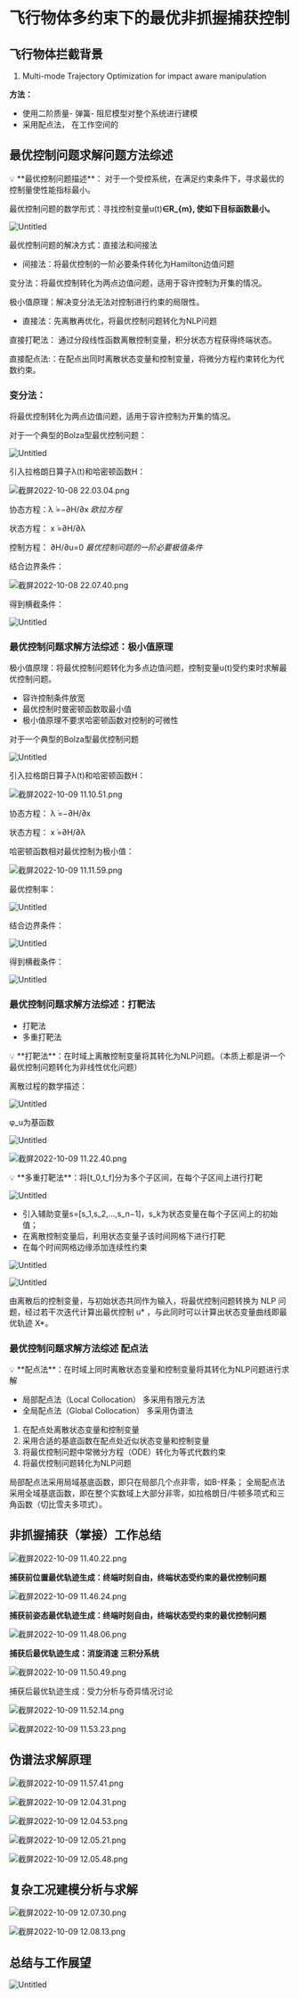 # 飞行物体多约束下的最优非抓握捕获控制

## 飞行物体拦截背景

1. Multi-mode Trajectory Optimization for impact aware manipulation

**方法：**

- 使用二阶质量- 弹簧- 阻尼模型对整个系统进行建模
- 采用配点法， 在工作空间的

## 最优控制问题求解问题方法综述

<aside>
💡 **最优控制问题描述**： 对于一个受控系统，在满足约束条件下，寻求最优的控制量使性能指标最小。

</aside>

最优控制问题的数学形式：寻找控制变量u(t)**∈R_{m}, 使如下目标函数最小。**

![Untitled](%E9%A3%9E%E8%A1%8C%E7%89%A9%E4%BD%93%E5%A4%9A%E7%BA%A6%E6%9D%9F%E4%B8%8B%E7%9A%84%E6%9C%80%E4%BC%98%E9%9D%9E%E6%8A%93%E6%8F%A1%E6%8D%95%E8%8E%B7%E6%8E%A7%E5%88%B6%200cf18a40cb344185b9d3a2a56c02a2ec/Untitled.png)

最优控制问题的解决方式：直接法和间接法

- 间接法：将最优控制的一阶必要条件转化为Hamilton边值问题

变分法：将最优控制转化为两点边值问题，适用于容许控制为开集的情况。

极小值原理：解决变分法无法对控制进行约束的局限性。

- 直接法：先离散再优化，将最优控制问题转化为NLP问题

直接打靶法： 通过分段线性函数离散控制变量，积分状态方程获得终端状态。

直接配点法:：在配点出同时离散状态变量和控制变量，将微分方程约束转化为代数约束。

### **变分法：**

将最优控制转化为两点边值问题，适用于容许控制为开集的情况。

对于一个典型的Bolza型最优控制问题： 

![Untitled](%E9%A3%9E%E8%A1%8C%E7%89%A9%E4%BD%93%E5%A4%9A%E7%BA%A6%E6%9D%9F%E4%B8%8B%E7%9A%84%E6%9C%80%E4%BC%98%E9%9D%9E%E6%8A%93%E6%8F%A1%E6%8D%95%E8%8E%B7%E6%8E%A7%E5%88%B6%200cf18a40cb344185b9d3a2a56c02a2ec/Untitled%201.png)

引入拉格朗日算子λ(t)和哈密顿函数H：

![截屏2022-10-08 22.03.04.png](%E9%A3%9E%E8%A1%8C%E7%89%A9%E4%BD%93%E5%A4%9A%E7%BA%A6%E6%9D%9F%E4%B8%8B%E7%9A%84%E6%9C%80%E4%BC%98%E9%9D%9E%E6%8A%93%E6%8F%A1%E6%8D%95%E8%8E%B7%E6%8E%A7%E5%88%B6%200cf18a40cb344185b9d3a2a56c02a2ec/%25E6%2588%25AA%25E5%25B1%258F2022-10-08_22.03.04.png)

协态方程：λ ̇=−∂H/∂x    *欧拉方程*

状态方程： x ̇=∂H/∂λ

控制方程： ∂H/∂u=0  *最优控制问题的一阶必要极值条件*

结合边界条件： 

![截屏2022-10-08 22.07.40.png](%E9%A3%9E%E8%A1%8C%E7%89%A9%E4%BD%93%E5%A4%9A%E7%BA%A6%E6%9D%9F%E4%B8%8B%E7%9A%84%E6%9C%80%E4%BC%98%E9%9D%9E%E6%8A%93%E6%8F%A1%E6%8D%95%E8%8E%B7%E6%8E%A7%E5%88%B6%200cf18a40cb344185b9d3a2a56c02a2ec/%25E6%2588%25AA%25E5%25B1%258F2022-10-08_22.07.40.png)

得到横截条件：

![Untitled](%E9%A3%9E%E8%A1%8C%E7%89%A9%E4%BD%93%E5%A4%9A%E7%BA%A6%E6%9D%9F%E4%B8%8B%E7%9A%84%E6%9C%80%E4%BC%98%E9%9D%9E%E6%8A%93%E6%8F%A1%E6%8D%95%E8%8E%B7%E6%8E%A7%E5%88%B6%200cf18a40cb344185b9d3a2a56c02a2ec/Untitled%202.png)

### 最优控制问题求解方法综述：极小值原理

极小值原理：将最优控制问题转化为多点边值问题，控制变量u(t)受约束时求解最优控制问题。

- 容许控制条件放宽
- 最优控制时曼密顿函数取最小值
- 极小值原理不要求哈密顿函数对控制的可微性

对于一个典型的Bolza型最优控制问题

![Untitled](%E9%A3%9E%E8%A1%8C%E7%89%A9%E4%BD%93%E5%A4%9A%E7%BA%A6%E6%9D%9F%E4%B8%8B%E7%9A%84%E6%9C%80%E4%BC%98%E9%9D%9E%E6%8A%93%E6%8F%A1%E6%8D%95%E8%8E%B7%E6%8E%A7%E5%88%B6%200cf18a40cb344185b9d3a2a56c02a2ec/Untitled%203.png)

引入拉格朗日算子λ(t)和哈密顿函数H：

![截屏2022-10-09 11.10.51.png](%E9%A3%9E%E8%A1%8C%E7%89%A9%E4%BD%93%E5%A4%9A%E7%BA%A6%E6%9D%9F%E4%B8%8B%E7%9A%84%E6%9C%80%E4%BC%98%E9%9D%9E%E6%8A%93%E6%8F%A1%E6%8D%95%E8%8E%B7%E6%8E%A7%E5%88%B6%200cf18a40cb344185b9d3a2a56c02a2ec/%25E6%2588%25AA%25E5%25B1%258F2022-10-09_11.10.51.png)

协态方程： λ ̇=−∂H/∂x

状态方程： x ̇=∂H/∂λ

哈密顿函数相对最优控制为极小值：

![截屏2022-10-09 11.11.59.png](%E9%A3%9E%E8%A1%8C%E7%89%A9%E4%BD%93%E5%A4%9A%E7%BA%A6%E6%9D%9F%E4%B8%8B%E7%9A%84%E6%9C%80%E4%BC%98%E9%9D%9E%E6%8A%93%E6%8F%A1%E6%8D%95%E8%8E%B7%E6%8E%A7%E5%88%B6%200cf18a40cb344185b9d3a2a56c02a2ec/%25E6%2588%25AA%25E5%25B1%258F2022-10-09_11.11.59.png)

最优控制率：

![Untitled](%E9%A3%9E%E8%A1%8C%E7%89%A9%E4%BD%93%E5%A4%9A%E7%BA%A6%E6%9D%9F%E4%B8%8B%E7%9A%84%E6%9C%80%E4%BC%98%E9%9D%9E%E6%8A%93%E6%8F%A1%E6%8D%95%E8%8E%B7%E6%8E%A7%E5%88%B6%200cf18a40cb344185b9d3a2a56c02a2ec/Untitled%204.png)

结合边界条件：

![Untitled](%E9%A3%9E%E8%A1%8C%E7%89%A9%E4%BD%93%E5%A4%9A%E7%BA%A6%E6%9D%9F%E4%B8%8B%E7%9A%84%E6%9C%80%E4%BC%98%E9%9D%9E%E6%8A%93%E6%8F%A1%E6%8D%95%E8%8E%B7%E6%8E%A7%E5%88%B6%200cf18a40cb344185b9d3a2a56c02a2ec/Untitled%205.png)

得到横截条件：

![Untitled](%E9%A3%9E%E8%A1%8C%E7%89%A9%E4%BD%93%E5%A4%9A%E7%BA%A6%E6%9D%9F%E4%B8%8B%E7%9A%84%E6%9C%80%E4%BC%98%E9%9D%9E%E6%8A%93%E6%8F%A1%E6%8D%95%E8%8E%B7%E6%8E%A7%E5%88%B6%200cf18a40cb344185b9d3a2a56c02a2ec/Untitled%206.png)

### 最优控制问题求解方法综述：打靶法

- 打靶法
- 多重打靶法

<aside>
💡 **打靶法**：在时域上离散控制变量将其转化为NLP问题。（本质上都是讲一个最优控制问题转化为非线性优化问题）

</aside>

离散过程的数学描述：

![Untitled](%E9%A3%9E%E8%A1%8C%E7%89%A9%E4%BD%93%E5%A4%9A%E7%BA%A6%E6%9D%9F%E4%B8%8B%E7%9A%84%E6%9C%80%E4%BC%98%E9%9D%9E%E6%8A%93%E6%8F%A1%E6%8D%95%E8%8E%B7%E6%8E%A7%E5%88%B6%200cf18a40cb344185b9d3a2a56c02a2ec/Untitled%207.png)

φ_u为基函数

![Untitled](%E9%A3%9E%E8%A1%8C%E7%89%A9%E4%BD%93%E5%A4%9A%E7%BA%A6%E6%9D%9F%E4%B8%8B%E7%9A%84%E6%9C%80%E4%BC%98%E9%9D%9E%E6%8A%93%E6%8F%A1%E6%8D%95%E8%8E%B7%E6%8E%A7%E5%88%B6%200cf18a40cb344185b9d3a2a56c02a2ec/Untitled%208.png)

![截屏2022-10-09 11.22.40.png](%E9%A3%9E%E8%A1%8C%E7%89%A9%E4%BD%93%E5%A4%9A%E7%BA%A6%E6%9D%9F%E4%B8%8B%E7%9A%84%E6%9C%80%E4%BC%98%E9%9D%9E%E6%8A%93%E6%8F%A1%E6%8D%95%E8%8E%B7%E6%8E%A7%E5%88%B6%200cf18a40cb344185b9d3a2a56c02a2ec/%25E6%2588%25AA%25E5%25B1%258F2022-10-09_11.22.40.png)

<aside>
💡 **多重打靶法**：将[t_0,t_f]分为多个子区间，在每个子区间上进行打靶

</aside>

![Untitled](%E9%A3%9E%E8%A1%8C%E7%89%A9%E4%BD%93%E5%A4%9A%E7%BA%A6%E6%9D%9F%E4%B8%8B%E7%9A%84%E6%9C%80%E4%BC%98%E9%9D%9E%E6%8A%93%E6%8F%A1%E6%8D%95%E8%8E%B7%E6%8E%A7%E5%88%B6%200cf18a40cb344185b9d3a2a56c02a2ec/Untitled%209.png)

- 引入辅助变量s=[s_1,s_2,…,s_n−1]，s_k为状态变量在每个子区间上的初始值；
- 在离散控制变量后，利用状态变量子该时间网格下进行打靶
- 在每个时间网格边缘添加连续性约束

![Untitled](%E9%A3%9E%E8%A1%8C%E7%89%A9%E4%BD%93%E5%A4%9A%E7%BA%A6%E6%9D%9F%E4%B8%8B%E7%9A%84%E6%9C%80%E4%BC%98%E9%9D%9E%E6%8A%93%E6%8F%A1%E6%8D%95%E8%8E%B7%E6%8E%A7%E5%88%B6%200cf18a40cb344185b9d3a2a56c02a2ec/Untitled%2010.png)

![Untitled](%E9%A3%9E%E8%A1%8C%E7%89%A9%E4%BD%93%E5%A4%9A%E7%BA%A6%E6%9D%9F%E4%B8%8B%E7%9A%84%E6%9C%80%E4%BC%98%E9%9D%9E%E6%8A%93%E6%8F%A1%E6%8D%95%E8%8E%B7%E6%8E%A7%E5%88%B6%200cf18a40cb344185b9d3a2a56c02a2ec/Untitled%2011.png)

由离散后的控制变量，与初始状态共同作为输入，将最优控制问题转换为 NLP 问题，经过若干次迭代计算出最优控制 u* ，与此同时可以计算出状态变量曲线即最优轨迹 X*。

### 最优控制问题求解方法综述 配点法

<aside>
💡 **配点法**：在时域上同时离散状态变量和控制变量将其转化为NLP问题进行求解

</aside>

- 局部配点法（Local Collocation） 多采用有限元方法
- 全局配点法（Global Collocation） 多采用伪谱法

1. 在配点处离散状态变量和控制变量
2. 采用合适的基底函数在配点处近似状态变量和控制变量
3. 将最优控制问题中常微分方程（ODE）转化为等式代数约束
4. 将最优控制问题转化为NLP问题

局部配点法采用局域基底函数，即只在局部几个点非零，如B-样条；
全局配点法采用全域基底函数，即在整个实数域上大部分非零，如拉格朗日/牛顿多项式和三角函数（切比雪夫多项式）。

## 非抓握捕获（掌接）工作总结

![截屏2022-10-09 11.40.22.png](%E9%A3%9E%E8%A1%8C%E7%89%A9%E4%BD%93%E5%A4%9A%E7%BA%A6%E6%9D%9F%E4%B8%8B%E7%9A%84%E6%9C%80%E4%BC%98%E9%9D%9E%E6%8A%93%E6%8F%A1%E6%8D%95%E8%8E%B7%E6%8E%A7%E5%88%B6%200cf18a40cb344185b9d3a2a56c02a2ec/%25E6%2588%25AA%25E5%25B1%258F2022-10-09_11.40.22.png)

**捕获前位置最优轨迹生成：终端时刻自由，终端状态受约束的最优控制问题**

![截屏2022-10-09 11.46.24.png](%E9%A3%9E%E8%A1%8C%E7%89%A9%E4%BD%93%E5%A4%9A%E7%BA%A6%E6%9D%9F%E4%B8%8B%E7%9A%84%E6%9C%80%E4%BC%98%E9%9D%9E%E6%8A%93%E6%8F%A1%E6%8D%95%E8%8E%B7%E6%8E%A7%E5%88%B6%200cf18a40cb344185b9d3a2a56c02a2ec/%25E6%2588%25AA%25E5%25B1%258F2022-10-09_11.46.24.png)

**捕获前姿态最优轨迹生成：终端时刻自由，终端状态受约束的最优控制问题**

![截屏2022-10-09 11.48.06.png](%E9%A3%9E%E8%A1%8C%E7%89%A9%E4%BD%93%E5%A4%9A%E7%BA%A6%E6%9D%9F%E4%B8%8B%E7%9A%84%E6%9C%80%E4%BC%98%E9%9D%9E%E6%8A%93%E6%8F%A1%E6%8D%95%E8%8E%B7%E6%8E%A7%E5%88%B6%200cf18a40cb344185b9d3a2a56c02a2ec/%25E6%2588%25AA%25E5%25B1%258F2022-10-09_11.48.06.png)

**捕获后最优轨迹生成：消旋消速 三积分系统**

![截屏2022-10-09 11.50.49.png](%E9%A3%9E%E8%A1%8C%E7%89%A9%E4%BD%93%E5%A4%9A%E7%BA%A6%E6%9D%9F%E4%B8%8B%E7%9A%84%E6%9C%80%E4%BC%98%E9%9D%9E%E6%8A%93%E6%8F%A1%E6%8D%95%E8%8E%B7%E6%8E%A7%E5%88%B6%200cf18a40cb344185b9d3a2a56c02a2ec/%25E6%2588%25AA%25E5%25B1%258F2022-10-09_11.50.49.png)

捕获后最优轨迹生成：受力分析与奇异情况讨论

![截屏2022-10-09 11.52.14.png](%E9%A3%9E%E8%A1%8C%E7%89%A9%E4%BD%93%E5%A4%9A%E7%BA%A6%E6%9D%9F%E4%B8%8B%E7%9A%84%E6%9C%80%E4%BC%98%E9%9D%9E%E6%8A%93%E6%8F%A1%E6%8D%95%E8%8E%B7%E6%8E%A7%E5%88%B6%200cf18a40cb344185b9d3a2a56c02a2ec/%25E6%2588%25AA%25E5%25B1%258F2022-10-09_11.52.14.png)

![截屏2022-10-09 11.53.23.png](%E9%A3%9E%E8%A1%8C%E7%89%A9%E4%BD%93%E5%A4%9A%E7%BA%A6%E6%9D%9F%E4%B8%8B%E7%9A%84%E6%9C%80%E4%BC%98%E9%9D%9E%E6%8A%93%E6%8F%A1%E6%8D%95%E8%8E%B7%E6%8E%A7%E5%88%B6%200cf18a40cb344185b9d3a2a56c02a2ec/%25E6%2588%25AA%25E5%25B1%258F2022-10-09_11.53.23.png)

## 伪谱法求解原理

![截屏2022-10-09 11.57.41.png](%E9%A3%9E%E8%A1%8C%E7%89%A9%E4%BD%93%E5%A4%9A%E7%BA%A6%E6%9D%9F%E4%B8%8B%E7%9A%84%E6%9C%80%E4%BC%98%E9%9D%9E%E6%8A%93%E6%8F%A1%E6%8D%95%E8%8E%B7%E6%8E%A7%E5%88%B6%200cf18a40cb344185b9d3a2a56c02a2ec/%25E6%2588%25AA%25E5%25B1%258F2022-10-09_11.57.41.png)

![截屏2022-10-09 12.04.31.png](%E9%A3%9E%E8%A1%8C%E7%89%A9%E4%BD%93%E5%A4%9A%E7%BA%A6%E6%9D%9F%E4%B8%8B%E7%9A%84%E6%9C%80%E4%BC%98%E9%9D%9E%E6%8A%93%E6%8F%A1%E6%8D%95%E8%8E%B7%E6%8E%A7%E5%88%B6%200cf18a40cb344185b9d3a2a56c02a2ec/%25E6%2588%25AA%25E5%25B1%258F2022-10-09_12.04.31.png)

![截屏2022-10-09 12.04.53.png](%E9%A3%9E%E8%A1%8C%E7%89%A9%E4%BD%93%E5%A4%9A%E7%BA%A6%E6%9D%9F%E4%B8%8B%E7%9A%84%E6%9C%80%E4%BC%98%E9%9D%9E%E6%8A%93%E6%8F%A1%E6%8D%95%E8%8E%B7%E6%8E%A7%E5%88%B6%200cf18a40cb344185b9d3a2a56c02a2ec/%25E6%2588%25AA%25E5%25B1%258F2022-10-09_12.04.53.png)

![截屏2022-10-09 12.05.21.png](%E9%A3%9E%E8%A1%8C%E7%89%A9%E4%BD%93%E5%A4%9A%E7%BA%A6%E6%9D%9F%E4%B8%8B%E7%9A%84%E6%9C%80%E4%BC%98%E9%9D%9E%E6%8A%93%E6%8F%A1%E6%8D%95%E8%8E%B7%E6%8E%A7%E5%88%B6%200cf18a40cb344185b9d3a2a56c02a2ec/%25E6%2588%25AA%25E5%25B1%258F2022-10-09_12.05.21.png)

![截屏2022-10-09 12.05.48.png](%E9%A3%9E%E8%A1%8C%E7%89%A9%E4%BD%93%E5%A4%9A%E7%BA%A6%E6%9D%9F%E4%B8%8B%E7%9A%84%E6%9C%80%E4%BC%98%E9%9D%9E%E6%8A%93%E6%8F%A1%E6%8D%95%E8%8E%B7%E6%8E%A7%E5%88%B6%200cf18a40cb344185b9d3a2a56c02a2ec/%25E6%2588%25AA%25E5%25B1%258F2022-10-09_12.05.48.png)

## 复杂工况建模分析与求解

![截屏2022-10-09 12.07.30.png](%E9%A3%9E%E8%A1%8C%E7%89%A9%E4%BD%93%E5%A4%9A%E7%BA%A6%E6%9D%9F%E4%B8%8B%E7%9A%84%E6%9C%80%E4%BC%98%E9%9D%9E%E6%8A%93%E6%8F%A1%E6%8D%95%E8%8E%B7%E6%8E%A7%E5%88%B6%200cf18a40cb344185b9d3a2a56c02a2ec/%25E6%2588%25AA%25E5%25B1%258F2022-10-09_12.07.30.png)

![截屏2022-10-09 12.08.13.png](%E9%A3%9E%E8%A1%8C%E7%89%A9%E4%BD%93%E5%A4%9A%E7%BA%A6%E6%9D%9F%E4%B8%8B%E7%9A%84%E6%9C%80%E4%BC%98%E9%9D%9E%E6%8A%93%E6%8F%A1%E6%8D%95%E8%8E%B7%E6%8E%A7%E5%88%B6%200cf18a40cb344185b9d3a2a56c02a2ec/%25E6%2588%25AA%25E5%25B1%258F2022-10-09_12.08.13.png)

## 总结与工作展望

![Untitled](%E9%A3%9E%E8%A1%8C%E7%89%A9%E4%BD%93%E5%A4%9A%E7%BA%A6%E6%9D%9F%E4%B8%8B%E7%9A%84%E6%9C%80%E4%BC%98%E9%9D%9E%E6%8A%93%E6%8F%A1%E6%8D%95%E8%8E%B7%E6%8E%A7%E5%88%B6%200cf18a40cb344185b9d3a2a56c02a2ec/Untitled%2012.png)